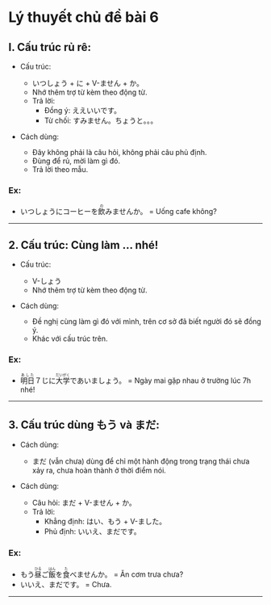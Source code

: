 # Lý thuyết chủ đề bài 6

## I. Cấu trúc rủ rê:
- Cấu trúc:
  - いつしょう + に + V-ません + か。
  - Nhớ thêm trợ từ kèm theo động từ.
  - Trả lời:
    - Đồng ý: ええいいです。
    - Từ chối: すみません。ちょうと。。。

- Cách dùng:
  - Đây không phải là câu hỏi, không phải câu phủ định.
  - Đùng để rủ, mời làm gì đó.
  - Trả lời theo mẫu.

### Ex:
- いつしょうにコーヒーを<ruby>飲<rt>の</rt></ruby>みませんか。 = Uống cafe không?

---

## 2. Cấu trúc: Cùng làm ... nhé!
- Cấu trúc:
  - V-しょう
  - Nhớ thêm trợ từ kèm theo động từ.

- Cách dùng:
  - Đề nghị cùng làm gì đó với mình, trên cơ sở đã biết người đó sẽ đồng ý.
  - Khác với cấu trúc trên.

### Ex:
- <ruby>明日<rt>あした</rt></ruby>７じに<ruby>大学<rt>だいがく</rt></ruby>であいましょう。 = Ngày mai gặp nhau ở trường lúc 7h nhé!

---

## 3. Cấu trúc dùng もう và まだ:
- Cách dùng:
  - まだ (vẫn chưa) dùng để chỉ một hành động trong trạng thái chưa xảy ra, chưa hoàn thành ở thời điểm nói.

- Cách dùng:
  - Câu hỏi: まだ + V-ません + か。
  - Trả lời:
    - Khẳng định: はい、もう + V-ました。
    - Phủ định: いいえ、まだです。

### Ex:
- もう<ruby>昼<rt>ひる</rt></ruby>ご<ruby>飯<rt>はん</rt></ruby>を<ruby>食<rt>た</rt></ruby>べませんか。 = Ăn cơm trưa chưa?
- いいえ、まだです。 = Chưa.

---